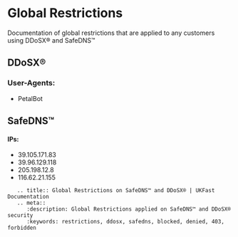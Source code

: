 # Global Restrictions

Documentation of global restrictions that are applied to any customers using DDoSX® and SafeDNS™

## DDoSX®
### User-Agents:
* PetalBot
## SafeDNS™
#### IPs:
* 39.105.171.83
* 39.96.129.118
* 205.198.12.8
* 116.62.21.155

```eval_rst
   .. title:: Global Restrictions on SafeDNS™ and DDoSX® | UKFast Documentation 
   .. meta::  
      :description: Global Restrictions applied on SafeDNS™ and DDoSX® security
      :keywords: restrictions, ddosx, safedns, blocked, denied, 403, forbidden
```